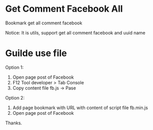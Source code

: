 # Get Comment Facebook All

Bookmark get all comment facebook

Notice: It is utils, support get all comment facebook and uuid name

# Guilde use file

Option 1:
  1. Open page post of Facebook
  2. F12 Tool developer > Tab Console
  3. Copy content file fb.js -> Pase
  
Option 2:
  1. Add page bookmark with URL with content of script file fb.min.js
  2. Open page post of Facebook

Thanks.
